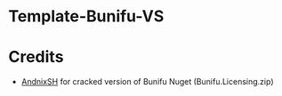 # Template-Bunifu-VS


# Credits
- [AndnixSH](https://github.com/AndnixSH) for cracked version of Bunifu Nuget (Bunifu.Licensing.zip)
